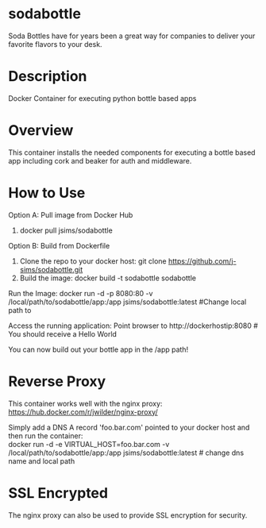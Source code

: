 # sodabottle

Soda Bottles have for years been a great way for companies to deliver your favorite flavors to your desk.  

# Description
Docker Container for executing python bottle based apps

# Overview
This container installs the needed components for executing a bottle based app including cork and beaker for auth and middleware.

# How to Use

Option A: Pull image from Docker Hub
1. docker pull jsims/sodabottle

Option B: Build from Dockerfile
1. Clone the repo to your docker host: git clone https://github.com/j-sims/sodabottle.git
2. Build the image: docker build -t sodabottle sodabottle

Run the Image:
docker run -d -p 8080:80 -v /local/path/to/sodabottle/app:/app jsims/sodabottle:latest #Change local path to

Access the running application:
Point browser to http://dockerhostip:8080 # You should receive a Hello World

You can now build out your bottle app in the /app path!

# Reverse Proxy
This container works well with the nginx proxy: https://hub.docker.com/r/jwilder/nginx-proxy/

Simply add a DNS A record 'foo.bar.com' pointed to your docker host and then run the container:  
docker run -d -e VIRTUAL_HOST=foo.bar.com -v /local/path/to/sodabottle/app:/app jsims/sodabottle:latest # change dns name and local path

# SSL Encrypted
The nginx proxy can also be used to provide SSL encryption for security.
